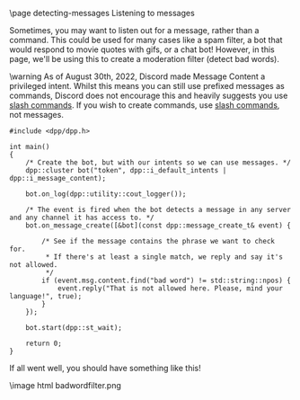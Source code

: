 \page detecting-messages Listening to messages

Sometimes, you may want to listen out for a message, rather than a command. This could be used for many cases like a spam filter, a bot that would respond to movie quotes with gifs, or a chat bot! However, in this page, we'll be using this to create a moderation filter (detect bad words).

\warning As of August 30th, 2022, Discord made Message Content a privileged intent. Whilst this means you can still use prefixed messages as commands, Discord does not encourage this and heavily suggests you use [slash commands](/slashcommands.html). If you wish to create commands, use [slash commands](/slashcommands.html), not messages.

~~~~~~~~~~{.cpp}
#include <dpp/dpp.h>

int main()
{
    /* Create the bot, but with our intents so we can use messages. */
	dpp::cluster bot("token", dpp::i_default_intents | dpp::i_message_content);

	bot.on_log(dpp::utility::cout_logger());

    /* The event is fired when the bot detects a message in any server and any channel it has access to. */
    bot.on_message_create([&bot](const dpp::message_create_t& event) {

        /* See if the message contains the phrase we want to check for.
         * If there's at least a single match, we reply and say it's not allowed.
         */
        if (event.msg.content.find("bad word") != std::string::npos) {
            event.reply("That is not allowed here. Please, mind your language!", true);
        }
    });

	bot.start(dpp::st_wait);

	return 0;
}
~~~~~~~~~~

If all went well, you should have something like this!

\image html badwordfilter.png